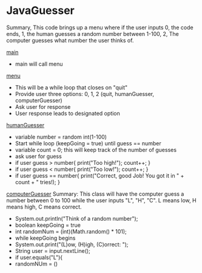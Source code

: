 # JavaGuesser
Summary, This code brings up a menu where if the user inputs 0, the code ends, 1, the human guesses a random number between 1-100, 2, The computer guesses what number the user thinks of.

<ins>main</ins>
- main will call menu

<ins>menu</ins>
- This will be a while loop that closes on "quit"
- Provide user three options: 0, 1, 2 (quit, humanGuesser, computerGuesser)
- Ask user for response
- User response leads to designated option

<ins>humanGuesser</ins>
- variable number = random int(1-100)
- Start while loop (keepGoing = true) until guess == number
- variable count = 0; this will keep track of the number of guesses
- ask user for guess
- if user guess > number{
	print("Too high!");
	count++;
}
- if user guess < number{
	print("Too low!");
	count++;
}
- if user guess == number{
	print("Correct, good Job! You got it in " + count + " tries!);
}

<ins>computerGuesser</ins>
Summary: This class will have the computer guess a number between 0 to 100 while the user inputs "L", "H", "C". L means low, H means high, C means correct.  

- System.out.println("Think of a random number");
- boolean keepGoing = true
- int randomNum = (int)(Math.random() * 101);
- while keepGoing begins
- System.out.print("(L)ow, (H)igh, (C)orrect: ");
- String user = input.nextLine();
- if user.equals("L"){
- randomNUm = ()
